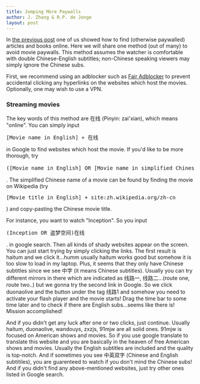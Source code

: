 ```yaml
---
title: Jumping More Paywalls
author: J. Zhang & R.P. de Jonge
layout: post
---
```


<p>In <a href="https://cuboids.github.io/2019/10/03/how-to-jump-paywalls.html">the previous post</a> one of us showed how to find (otherwise paywalled) articles and books online. Here we will share one method (out of many) to avoid movie paywalls. This method assumes the watcher is comfortable with double Chinese-English subtitles; non-Chinese speaking viewers may simply ignore the Chinese subs.</p>

<p>First, we recommend using an adblocker such as <a href="http://www.standsapp.org/">Fair Adblocker</a> to prevent accidental clicking any hyperlinks on the websites which host the movies. Optionally, one may wish to use a VPN.</p>

<h3>Streaming movies</h3>
<p>The key words of this method are 在线 (Pinyin: zai'xian), which means "online". You can simply input <pre>[Movie name in English] + 在线</pre> in Google to find websites which host the movie. If you'd like to be more thorough, try <pre>([Movie name in English] OR [Movie name in simplified Chinese]) + 在线</pre>. The simplified Chinese name of a movie can be found by finding the movie on Wikipedia (try <pre>[Movie title in English] + site:zh.wikipedia.org/zh-cn</pre>) and copy-pasting the Chinese movie title.</p>

<p>For instance, you want to watch "Inception". So you input <pre>(Inception OR 盗梦空间)在线</pre>. in google search. Then all kinds of shady websites appear on the screen. You can just start trying by simply clicking the links. The first result is haitum and we click it...humm usually haitum works good but somehow it is too slow to load in my laptop. Plus, it seems that they only have Chinese subtitles since we see 中字 (it means Chinese subtitles). Usually you can try different mirrors in there which are indicated as 线路一, 线路二...(route one, route two..) but we gonna try the second link in Google. So we click duonaolive and the button under the tag 线路1 and somehow you need to activate your flash player and the movie starts! Drag the time bar to some time later and to check if there are English subs...seems like there is! Mission accomplished! 

And if you didn't get any luck after one or two clicks, just continue. Usually haitum, duonaolive, wandouys, zxzjs, 91mjw are all solid ones. 91mjw is focused on American shows and movies. So if you use google translate to translate this website and you are basically in the heaven of free American shows and movies. Usually the English subtitles are included and the quality is top-notch. And if sometimes you see 中英双字 (Chinese and English subtitiles), you are guarenteed to watch if you don't mind the Chinese subs! And if you didn't find any above-mentioned websites, just try other ones listed in Google search.




